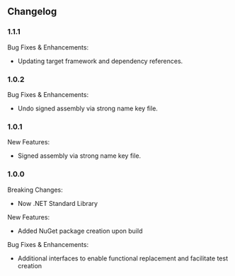 ﻿## Changelog

### 1.1.1
Bug Fixes & Enhancements:
* Updating target framework and dependency references.

### 1.0.2
Bug Fixes & Enhancements:
* Undo signed assembly via strong name key file.

### 1.0.1
New Features:
* Signed assembly via strong name key file.

### 1.0.0
Breaking Changes:
* Now .NET Standard Library

New Features:
* Added NuGet package creation upon build

Bug Fixes & Enhancements:
* Additional interfaces to enable functional replacement and facilitate test creation
